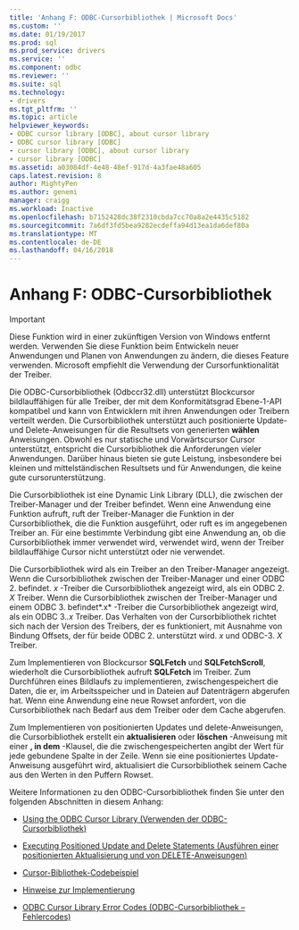 ```yaml
---
title: 'Anhang F: ODBC-Cursorbibliothek | Microsoft Docs'
ms.custom: ''
ms.date: 01/19/2017
ms.prod: sql
ms.prod_service: drivers
ms.service: ''
ms.component: odbc
ms.reviewer: ''
ms.suite: sql
ms.technology:
- drivers
ms.tgt_pltfrm: ''
ms.topic: article
helpviewer_keywords:
- ODBC cursor library [ODBC], about cursor library
- ODBC cursor library [ODBC]
- cursor library [ODBC], about cursor library
- cursor library [ODBC]
ms.assetid: a03084df-4e48-48ef-917d-4a3fae48a605
caps.latest.revision: 8
author: MightyPen
ms.author: genemi
manager: craigg
ms.workload: Inactive
ms.openlocfilehash: b7152428dc38f2310cbda7cc70a8a2e4435c5182
ms.sourcegitcommit: 7a6df3fd5bea9282ecdeffa94d13ea1da6def80a
ms.translationtype: MT
ms.contentlocale: de-DE
ms.lasthandoff: 04/16/2018
---
```

# <a name="appendix-f-odbc-cursor-library"></a>Anhang F: ODBC-Cursorbibliothek
> [!IMPORTANT]  
>  Diese Funktion wird in einer zukünftigen Version von Windows entfernt werden. Verwenden Sie diese Funktion beim Entwickeln neuer Anwendungen und Planen von Anwendungen zu ändern, die dieses Feature verwenden. Microsoft empfiehlt die Verwendung der Cursorfunktionalität der Treiber.  
  
 Die ODBC-Cursorbibliothek (Odbccr32.dll) unterstützt Blockcursor bildlauffähigen für alle Treiber, der mit dem Konformitätsgrad Ebene-1-API kompatibel und kann von Entwicklern mit ihren Anwendungen oder Treibern verteilt werden. Die Cursorbibliothek unterstützt auch positionierte Update- und Delete-Anweisungen für die Resultsets von generierten **wählen** Anweisungen. Obwohl es nur statische und Vorwärtscursor Cursor unterstützt, entspricht die Cursorbibliothek die Anforderungen vieler Anwendungen. Darüber hinaus bieten sie gute Leistung, insbesondere bei kleinen und mittelständischen Resultsets und für Anwendungen, die keine gute cursorunterstützung.  
  
 Die Cursorbibliothek ist eine Dynamic Link Library (DLL), die zwischen der Treiber-Manager und der Treiber befindet. Wenn eine Anwendung eine Funktion aufruft, ruft der Treiber-Manager die Funktion in der Cursorbibliothek, die die Funktion ausgeführt, oder ruft es im angegebenen Treiber an. Für eine bestimmte Verbindung gibt eine Anwendung an, ob die Cursorbibliothek immer verwendet wird, verwendet wird, wenn der Treiber bildlauffähige Cursor nicht unterstützt oder nie verwendet.  
  
 Die Cursorbibliothek wird als ein Treiber an den Treiber-Manager angezeigt. Wenn die Cursorbibliothek zwischen der Treiber-Manager und einer ODBC 2. befindet. *x* -Treiber die Cursorbibliothek angezeigt wird, als ein ODBC 2. *X* Treiber. Wenn die Cursorbibliothek zwischen der Treiber-Manager und einem ODBC 3. befindet*.x* -Treiber die Cursorbibliothek angezeigt wird, als ein ODBC 3.*.x* Treiber. Das Verhalten von der Cursorbibliothek richtet sich nach der Version des Treibers, der es funktioniert, mit Ausnahme von Bindung Offsets, der für beide ODBC 2. unterstützt wird. *x* und ODBC-3. *X* Treiber.  
  
 Zum Implementieren von Blockcursor **SQLFetch** und **SQLFetchScroll**, wiederholt die Cursorbibliothek aufruft **SQLFetch** im Treiber. Zum Durchführen eines Bildlaufs zu implementieren, zwischengespeichert die Daten, die er, im Arbeitsspeicher und in Dateien auf Datenträgern abgerufen hat. Wenn eine Anwendung eine neue Rowset anfordert, von die Cursorbibliothek nach Bedarf aus dem Treiber oder dem Cache abgerufen.  
  
 Zum Implementieren von positionierten Updates und delete-Anweisungen, die Cursorbibliothek erstellt ein **aktualisieren** oder **löschen** -Anweisung mit einer **, in dem** -Klausel, die die zwischengespeicherten angibt der Wert für jede gebundene Spalte in der Zeile. Wenn sie eine positioniertes Update-Anweisung ausgeführt wird, aktualisiert die Cursorbibliothek seinem Cache aus den Werten in den Puffern Rowset.  
  
 Weitere Informationen zu den ODBC-Cursorbibliothek finden Sie unter den folgenden Abschnitten in diesem Anhang:  
  
-   [Using the ODBC Cursor Library (Verwenden der ODBC-Cursorbibliothek)](../../../odbc/reference/appendixes/using-the-odbc-cursor-library.md)  
  
-   [Executing Positioned Update and Delete Statements (Ausführen einer positionierten Aktualisierung und von DELETE-Anweisungen)](../../../odbc/reference/appendixes/executing-positioned-update-and-delete-statements.md)  
  
-   [Cursor-Bibliothek-Codebeispiel](../../../odbc/reference/appendixes/cursor-library-code-example.md)  
  
-   [Hinweise zur Implementierung](../../../odbc/reference/appendixes/implementation-notes.md)  
  
-   [ODBC Cursor Library Error Codes (ODBC-Cursorbibliothek – Fehlercodes)](../../../odbc/reference/appendixes/odbc-cursor-library-error-codes.md)

